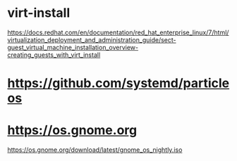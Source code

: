 # virt-install
https://docs.redhat.com/en/documentation/red_hat_enterprise_linux/7/html/virtualization_deployment_and_administration_guide/sect-guest_virtual_machine_installation_overview-creating_guests_with_virt_install


# https://github.com/systemd/particleos
# https://os.gnome.org

https://os.gnome.org/download/latest/gnome_os_nightly.iso
